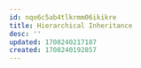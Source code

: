 ```yaml
---
id: nqo6c5ab4tlkrmm06ikikre
title: Hierarchical Inheritance
desc: ''
updated: 1708240217187
created: 1708240192857
---
```




